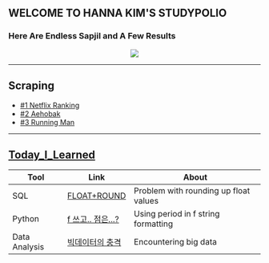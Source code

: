 ## WELCOME TO HANNA KIM'S STUDYPOLIO
### Here Are Endless Sapjil and A Few Results
<p align="center">
  <img src="https://images.unsplash.com/photo-1516782522590-682f9816631d?ixlib=rb-1.2.1&ixid=eyJhcHBfaWQiOjEyMDd9&auto=format&fit=crop&w=1990&q=80"/>
</p>

***

## Scraping
- [#1 Netflix Ranking](scraping_netflix_second_trial.html)
- [#2 Aehobak](scraping_aehobak.html)
- [#3 Running Man](scraping_runningman.html)


***

## [Today_I_Learned](https://velog.io/@khnn)

| Tool | Link | About |
| --------------- | --------------- | --------------- |
| SQL | [FLOAT+ROUND](https://velog.io/@khnn/TIL-FLOAT-ROUND) | Problem with rounding up float values |
| Python | [f 쓰고.. 점은...?](https://velog.io/@khnn/python-f-쓰고..점은-어디-찍는다고) | Using period in f string formatting |
| Data Analysis | [빅데이터의 충격](https://velog.io/@khnn/TIL-빅데이터의-충격) | Encountering big data |
